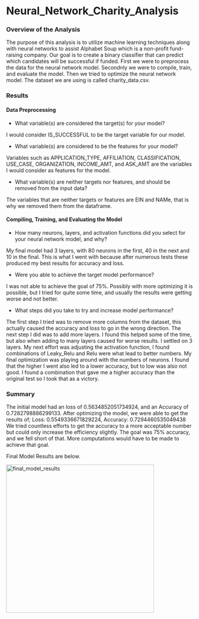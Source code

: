 # Neural_Network_Charity_Analysis

### Overview of the Analysis
The purpose of this analysis is to utilize machine learning techniques along with neural networks to assist Alphabet Soup which is a non-profit fund-raising company. Our goal is to create a binary classifier that can predict which candidates will be successful if funded. First we were to preprocess the data for the neural network model. Secondnly we were to compile, train, and evaluate the model. Then we tried to optimize the neural network model. The dataset we are using is called charity_data.csv.

### Results
#### Data Preprocessing

* What variable(s) are considered the target(s) for your model?

I would consider IS_SUCCESSFUL to be the target variable for our model.

* What variable(s) are considered to be the features for your model?

Variables such as APPLICATION_TYPE, AFFILIATION, CLASSIFICATION, USE_CASE, ORGANIZATION, INCOME_AMT, and ASK_AMT are the variables 
I would consider as features for the model.

* What variable(s) are neither targets nor features, and should be removed from the input data?

The variables that are neither targets or features are EIN and NAMe, that is why we removed them from the dataframe.

#### Compiling, Training, and Evaluating the Model

* How many neurons, layers, and activation functions did you select for your neural network model, and why?

My final model had 3 layers, with 80 neurons in the first, 40 in the next and 10 in the final. This is what I went with because after numerous tests these produced my best results for accuracy and loss.

* Were you able to achieve the target model performance?

I was not able to achieve the goal of 75%. Possibly with more optimizing it is possible, but I tried for quite some time, and usually the results were getting worse and not better.

* What steps did you take to try and increase model performance?

The first step I tried was to remove more columns from the dataset, this actually caused the accuracy and loss to go in the wrong direction.
The next step I did was to add more layers. I found this helped some of the time, but also when adding to many layers caused for worse results. I settled on 3 layers. My next effort was adjusting the activation function, I found combinations of Leaky_Relu and Relu were what lead to better numbers. My final optimization was playing around with the numbers of neurons. I found that the higher I went also led to a lower accuracy, but to low was also not good. I found a combination that gave me a higher accuracy than the original test so I took that as a victory.

### Summary 
The initial model had an loss of 0.5634852051734924, and an Accuracy of 0.7282798886299133.
After optimizing the model, we were able to get the results of; Loss: 0.5549336671829224, Accuracy: 0.7294460535049438
We tried countless efforts to get the accuracy to a more acceptable number but could only increase the efficiency slightly. 
The goal was 75% accuracy, and we fell short of that. More computations would have to be made to achieve that goal.

Final Model Results are below.

<img width="399" alt="final_model_results" src="https://user-images.githubusercontent.com/118485409/233744875-a3fa1a18-a7d2-4846-8115-359b207d3651.png">
